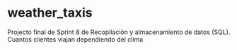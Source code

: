 # weather_taxis
Projecto final de Sprint 8 de Recopilación y almacenamiento de datos (SQL). Cuantos clientes viajan dependiendo del clima
